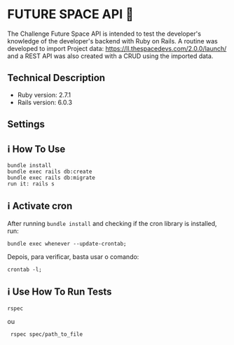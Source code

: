 # FUTURE SPACE API :rocket:

The Challenge Future Space API is intended to test the developer's knowledge of the developer's backend with Ruby on Rails.
A routine was developed to import Project data: https://ll.thespacedevs.com/2.0.0/launch/ and a REST API was also created with a CRUD using the imported data.

## Technical Description

  * Ruby version:  2.7.1
  * Rails version: 6.0.3

## Settings

## :information_source: How To Use

```shell
bundle install
bundle exec rails db:create
bundle exec rails db:migrate
run it: rails s
```

## :information_source: Activate cron

After running `bundle install` and checking if the cron library is installed, run:

```shell
bundle exec whenever --update-crontab;
```
Depois, para verificar, basta usar o comando: 

```shell
crontab -l;
```

## :information_source: Use How To Run Tests

```shell
rspec
```
ou

```shell
 rspec spec/path_to_file
```



